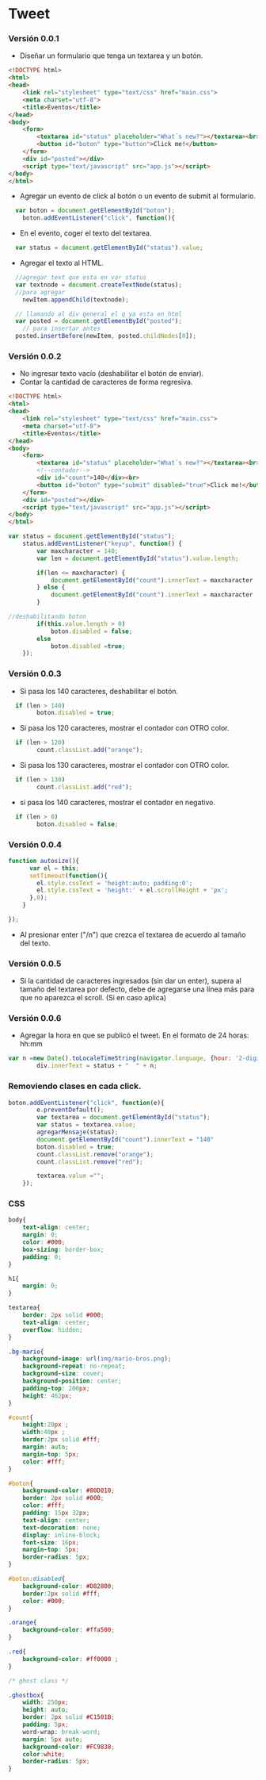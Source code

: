 # Tweet

### Versión 0.0.1

- Diseñar un formulario que tenga un textarea y un botón.
```html
<!DOCTYPE html>
<html>
<head>
	<link rel="stylesheet" type="text/css" href="main.css">
	<meta charset="utf-8">
	<title>Eventos</title>
</head>
<body>
	<form>
		<textarea id="status" placeholder="What´s new?"></textarea><br>
		<button id="boton" type="button">Click me!</button>
	</form>
	<div id="posted"></div>
	<script type="text/javascript" src="app.js"></script>
</body>
</html>
```
- Agregar un evento de click al botón o un evento de submit al formulario.
```javascript
  var boton = document.getElementById("boton");
	boton.addEventListener("click", function(){
```
- En el evento, coger el texto del textarea.
```javascript
  var status = document.getElementById("status").value;
```
- Agregar el texto al HTML.
```javascript
  //agregar text que esta en var status
  var textnode = document.createTextNode(status); 
  //para agregar
	newItem.appendChild(textnode); 

  // llamando al div general el q ya esta en html
  var posted = document.getElementById("posted"); 
	// para insertar antes
  posted.insertBefore(newItem, posted.childNodes[0]); 
```



### Versión 0.0.2


- No ingresar texto vacío (deshabilitar el botón de enviar).
- Contar la cantidad de caracteres de forma regresiva.
```html
<!DOCTYPE html>
<html>
<head>
	<link rel="stylesheet" type="text/css" href="main.css">
	<meta charset="utf-8">
	<title>Eventos</title>
</head>
<body>
	<form>
		<textarea id="status" placeholder="What´s new?"></textarea><br>
		<!--contador-->
		<div id="count">140</div><br> 
		<button id="boton" type="submit" disabled="true">Click me!</button>
	</form>
	<div id="posted"></div>
	<script type="text/javascript" src="app.js"></script>
</body>
</html>
```

```javascript
var status = document.getElementById("status");
	status.addEventListener("keyup", function() {
		var maxcharacter = 140;
		var len = document.getElementById("status").value.length;

		if(len <= maxcharacter) {
			document.getElementById("count").innerText = maxcharacter - len;	
		} else {
			document.getElementById("count").innerText = maxcharacter - len;
		}

//deshabilitando boton
		if(this.value.length > 0)
			boton.disabled = false;
		else
			boton.disabled =true;
	});
```



### Versión 0.0.3


- Si pasa los 140 caracteres, deshabilitar el botón.
```javascript
  if (len > 140)
		boton.disabled = true;
```
- Si pasa los 120 caracteres, mostrar el contador con OTRO color.
```javascript
  if (len > 120) 
		count.classList.add("orange");
```
- Si pasa los 130 caracteres, mostrar el contador con OTRO color.
```javascript
  if (len > 130)
		count.classList.add("red");
```
- si pasa los 140 caracteres, mostrar el contador en negativo.
```javascript
  if (len > 0)
		boton.disabled = false;
```



### Versión 0.0.4
```javascript
function autosize(){
	  var el = this;
	  setTimeout(function(){
	    el.style.cssText = 'height:auto; padding:0';
	    el.style.cssText = 'height:' + el.scrollHeight + 'px';
	  },0);
	}

});
```


- Al presionar enter ("/n") que crezca el textarea de acuerdo al tamaño del texto.



### Versión 0.0.5


- Si la cantidad de caracteres ingresados (sin dar un enter), supera al tamaño del textarea por defecto, debe de agregarse una línea más para que no aparezca el scroll. (Si en caso aplica)



### Versión 0.0.6


- Agregar la hora en que se publicó el tweet. En el formato de 24 horas: hh:mm

```javascript
var n =new Date().toLocaleTimeString(navigator.language, {hour: '2-digit', minute:'2-digit'});
		div.innerText = status + "  " + n;
```
### Removiendo clases en cada click.
```javascript
boton.addEventListener("click", function(e){
		e.preventDefault(); 
		var textarea = document.getElementById("status");
		var status = textarea.value;
		agregarMensaje(status);
		document.getElementById("count").innerText = "140"
		boton.disabled = true;
		count.classList.remove("orange");
		count.classList.remove("red");

		textarea.value ="";
	});
```

### CSS
```CSS
body{
	text-align: center;
    margin: 0;
    color: #000;
    box-sizing: border-box;
    padding: 0;
}

h1{
	margin: 0;
}

textarea{
	border: 2px solid #000;
	text-align: center;
	overflow: hidden;
}

.bg-mario{
	background-image: url(img/mario-bros.png);
    background-repeat: no-repeat;
    background-size: cover;
    background-position: center;
    padding-top: 200px;
    height: 462px;
}

#count{
	height:20px ;
	width:40px ;
	border:2px solid #fff;
	margin: auto;
	margin-top: 5px;
	color: #fff;
}

#boton{
	background-color: #80D010; 
    border: 2px solid #000;
    color: #fff;
    padding: 15px 32px;
    text-align: center;
    text-decoration: none;
    display: inline-block;
    font-size: 16px;
    margin-top: 5px; 
    border-radius: 5px;  
}

#boton:disabled{
	background-color: #D82800;
	border:2px solid #fff;
	color: #000;
}

.orange{
	background-color: #ffa500;
}

.red{
	background-color: #ff0000 ;
}

/* ghost class */

.ghostbox{
	width: 250px;
	height: auto;
	border: 2px solid #C1501B;
	padding: 5px;
	word-wrap: break-word;
	margin: 5px auto;
	background-color: #FC9838; 
	color:white;
	border-radius: 5px;
}



```
